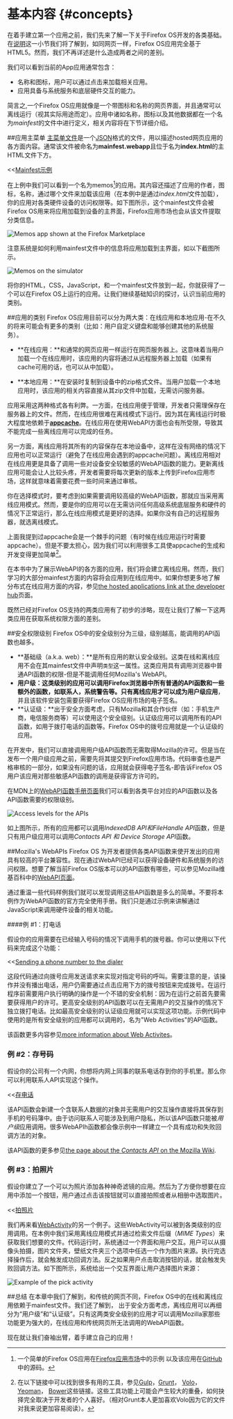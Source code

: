 # 基本内容 {#concepts}

在着手建立第一个应用之前，我们先来了解一下关于Firefox OS开发的各类基础。在[说明](#introduction)这一小节我们将了解到，如同网页一样，Firefox OS应用完全基于HTML5。然而，我们不再详述是什么造成两者之间的差别。

我们可以看到当前的App应用通常包含：

* 名称和图标，用户可以通过点击来加载相关应用。
* 应用具备与系统服务和底层硬件交互的能力。

简言之,一个Firefox OS应用就像是一个带图标和名称的网页界面，并且通常可以离线运行（视其实际用途而定）。应用中诸如名称，图标以及其他数据都在一个名为*mainfest*的文件中进行定义，相关内容将在下节详细介绍。

##应用主菜单
[主菜单文件](https://developer.mozilla.org/docs/Apps/Manifest)是一个[JSON](http://json.org)格式的文件，用以描述hosted网页应用的各方面内容。通常该文件被命名为**mainfest.webapp**且位于名为**index.html**的主HTML文件下方。

<<[Mainfest示例](code/sample_manifest.webapp)

在上例中我们可以看到一个名为memos[^memos]的应用。其内容还描述了应用的作者，图标，名称，通过哪个文件来加载该应用（在本例中是通过*index.html*文件加载），你的应用对各类硬件设备的访问权限等。如下图所示，这个mainfest文件会被Firefox OS用来将应用加载到设备的主界面，Firefox应用市场也会从该文件提取分类信息。

[^memos]: 一个简单的Firefox OS应用在[Firefox应用市场](https://marketplace.firefox.com/app/memos)中的示例 以及该应用在[GitHub](https://github.com/soapdog/memos-for-firefoxos)中的源码。

![Memos app shown at the Firefox Marketplace](images/originals/memos-marketplace.png)

注意系统是如何利用mainfest文件中的信息将应用加载到主界面，如以下截图所示。

![Memos on the simulator](images/originals/memos-simulator.png)

将你的HTML，CSS，JavaScript，和一个mainfest文件放到一起，你就获得了一个可以在Firefox OS上运行的应用。让我们继续基础知识的探讨，认识当前应用的类别。

##应用的类别
Firefox OS应用目前可以分为两大类：在线应用和本地应用-在不久的将来可能会有更多的类别（比如：用户自定义键盘和能够创建其他的系统服务）。

* **在线应用：**和通常的网页应用一样运行在网页服务器上。这意味着当用户加载一个在线应用时，该应用的内容将通过从远程服务器上加载（如果有cache可用的话，也可以从中加载）。

* **本地应用：**在安装时复制到设备中的zip格式文件。当用户加载一个本地应用时，该应用的相关内容直接从其zip文件中加载，无需访问服务器。

应用采用这两种格式各有利弊。一方面，在线应用便于管理，开发者只需理保存在服务器上的文件。然而，在线应用很难在离线模式下运行。因为其在离线运行时极大程度地依赖于[**appcache**](https://developer.mozilla.org/pt-BR/docs/HTML/Using_the_application_cache)。在线应用在使用WebAPI方面也会有所受限，导致其不能完成一些离线应用可以完成的任务。

另一方面，离线应用将其所有的内容保存在本地设备中，这样在没有网络的情况下应用也可以正常运行（避免了在线应用会遇到的appcache问题）。离线应用相对在线应用更是具备了调用一些对设备安全较敏感的WebAPI函数的能力。更新离线应用可能会让人比较头疼，开发者需要将每次更新的版本上传到Firefox应用市场，这样就意味着需要花费一些时间来通过审核。

你在选择模式时，要考虑到如果需要调用较高级的WebAPI函数，那就应当采用离线应用模式。然而，要是你的应用可以在无需访问任何高级系统底层服务和硬件的情况下正常运行，那么在线应用模式是更好的选择。如果你没有自己的远程服务器，就选离线模式。

上面我提到过appcache会是一个棘手的问题（有时候在线应用运行时需要appcache）。但是不要太担心，因为我们可以利用很多工具使appcache的生成和开发变得更加简单[^js-tools]。

在本书中为了展示WebAPI的各方面的应用，我们将会建立离线应用。然而，我们学习的大部分mainfest方面的内容将会应用到在线应用中。如果你想更多地了解分布式在线应用方面的内容，参见[the hosted applications link at the developer hub](https://marketplace.firefox.com/developers/docs/hosted)页面。

[^js-tools]:在以下链接中可以找到很多有用的工具，参见[Gulp](https://github.com/gulpjs/gulp)，[Grunt](http://gruntjs.com)， [Volo](http://volojs.org/)， [Yeoman](http://yeoman.io/)， [Bower](http://bower.io/)这些链接。这些工具功能上可能会产生较大的重叠，如何抉择完全取决于开发者的个人喜好。（相对Grunt本人更加喜欢Volo因为它的文件对我来说更加容易阅读）。

既然已经对Firefox OS支持的两类应用有了初步的涉略，现在让我们了解一下这两类应用在获取系统权限方面的差别。

##安全权限级别
Firefox OS中的安全级别分为三级，级别越高，能调用的API函数也越多。

* **基础级（a.k.a. web）：**是所有应用的默认安全级别。这类在线和离线应用不会在其mainfest文件中声明`类型`这一属性。这类应用具有调用浏览器中普通API函数的权限-但是不能调用任何Mozilla's WebAPI。
* **用户级：**这类级别的应用可以调用Firefox浏览器中所有普通的API函数和一些额外的函数，如联系人，系统警告等。只有**离线应用才可以成为用户级应用**，并且该软件安装包需要获得Firefox OS应用市场的电子签名。
* **认证级：**出于安全方面考虑，只有Mozilla和其合作伙伴（如：手机生产商，电信服务商等）可以使用这个安全级别。认证级应用可以调用所有的API函数，如用于拨打电话的函数等。Firefox OS中的拨号应用就是一个认证级的应用。

在开发中，我们可以直接调用用户级API函数而无需取得Mozilla的许可。但是当在发布一个用户级应用之前，需要先将其提交到Firefox应用市场。代码审查也是严格审核的一部分，如果没有问题的话，应用就会获得电子签名-即告诉Firefox OS用户该应用对那些敏感API函数的调用是获得官方许可的。

在MDN上的[WebAPI函数手册页面](https://developer.mozilla.org/en-US/docs/WebAPI)我们可以看到各类平台对应的API函数以及各API函数需要的权限级别。

![Access levels for the APIs](images/originals/webapi-access.png)

如上图所示，所有的应用都可以调用*IndexedDB API和FileHandle API*函数，但是只有用户级应用可以调用*Contacts API 和 Device Storage API*函数。

##Mozilla's WebAPIs
Firefox OS 为开发者提供各类API函数来使开发出的应用具有较高的平台兼容性。现在通过WebAPI已经可以获得设备硬件和系统服务的访问权限。想要了解当前Firefox OS版本可以的API函数有哪些，可以参见Mozilla维基百科中的[WebAPI页面](https://wiki.mozilla.org/WebAPI)。

通过重温一些代码样例我们就可以发现调用这些API函数是多么的简单。不要将本例作为WebAPI函数的官方完全使用手册。我们只是通过示例来讲解通过JavaScript来调用硬件设备的相关功能。

####例 #1：打电话

假设你的应用需要在已经输入号码的情况下调用手机的拨号器。你可以使用以下代码来完成这个功能：

<<[Sending a phone number to the dialer](code/webapi_samples/dial.js)

这段代码通过向拨号应用发送请求来实现对指定号码的呼叫。需要注意的是，该操作并没有播出电话，用户仍需要通过点击应用下方的拨号按钮来完成拨号。在运行程序前需要用户执行明确的操作是一个不错的安全机制：因为在运行之前首先要需要获得用户的许可。更高安全级别的API函数可以在无需用户的交互操作的情况下独立拨打电话。比如最高安全级别的认证级应用就可以实现这项功能。示例代码中使用的是所有安全级别的应用都可以调用的，名为"Web Activities"的API函数。

该函数更多内容参见[more information about Web Activites](https://hacks.mozilla.org/2013/01/introducing-web-activities/)。

### 例 #2：存号码
假设你的公司有一个内网，你想将内网上同事的联系电话存到你的手机里。那么你可以利用联系人API实现这个操作。

<<[存电话](code/webapi_samples/contact.js)

该API函数会新建一个含联系人数据的对象并无需用户的交互操作直接将其保存到手机的号码簿中。由于访问联系人可能涉及到用户隐私，所以该API函数只能被*用户级*应用调用。很多WebAPIh函数都会像示例中一样建立一个具有成功和失败回调方法的对象。

该API函数的更多参见[the page about the *Contacts API* on the Mozilla Wiki](https://wiki.mozilla.org/WebAPI/ContactsAPI).

### 例 #3：拍照片
假设你建立了一个可以为照片添加各种神奇滤镜的应用。然后为了方便你想要在应用中添加一个按钮，用户通过点击该按钮就可以直接拍照或者从相册中选取图片。

<<[拍照片](code/webapi_samples/pick.js)

我们再来看[WebActivity](https://hacks.mozilla.org/2013/01/introducing-web-activities/)的另一个例子。这些WebActivity可以被到各类级别的应用调用。在本例中我们采用离线应用模式并通过检索文件后缀（*MIME Types*）来获取我们想要的文件。代码运行时，系统通过一个界面和用户交互。用户可以从摄像头拍摄，图片文件夹，壁纸文件夹三个选项中任选一个作为图片来源。执行完选择操作后，就会触发成功回调方法。反之如果用户点击取消按钮的话，就会触发失败回调方法。如下图所示，系统给出一个交互界面让用户选择图片来源：

![Example of the *pick activity*](images/originals/pick_image.png)

##总结
在本章中我们了解到，和传统的网页不同，Firefox OS中的在线和离线应用依赖于mainfest文件。我们还了解到， 出于安全方面考虑，离线应用可以再细分为“用户级”和“认证级”。只有这两类安全级别的应用才可以调用Mozilla家那些功能更为强大的，在线应用和传统网页所无法调用的WebAPI函数。

现在就让我们奋袖出臂，着手建立自己的应用！
